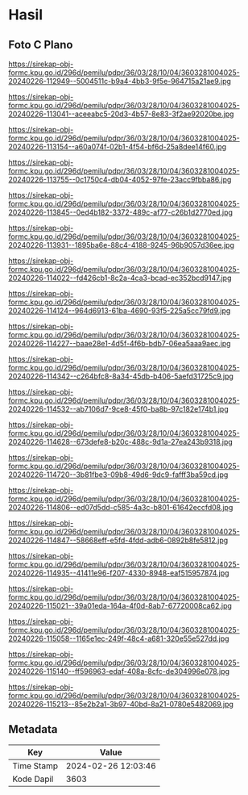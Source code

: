 # Hasil

## Foto C Plano

https://sirekap-obj-formc.kpu.go.id/296d/pemilu/pdpr/36/03/28/10/04/3603281004025-20240226-112949--5004511c-b9a4-4bb3-9f5e-964715a21ae9.jpg

https://sirekap-obj-formc.kpu.go.id/296d/pemilu/pdpr/36/03/28/10/04/3603281004025-20240226-113041--aceeabc5-20d3-4b57-8e83-3f2ae92020be.jpg

https://sirekap-obj-formc.kpu.go.id/296d/pemilu/pdpr/36/03/28/10/04/3603281004025-20240226-113154--a60a074f-02b1-4f54-bf6d-25a8dee14f60.jpg

https://sirekap-obj-formc.kpu.go.id/296d/pemilu/pdpr/36/03/28/10/04/3603281004025-20240226-113755--0c1750c4-db04-4052-97fe-23acc9fbba86.jpg

https://sirekap-obj-formc.kpu.go.id/296d/pemilu/pdpr/36/03/28/10/04/3603281004025-20240226-113845--0ed4b182-3372-489c-af77-c26b1d2770ed.jpg

https://sirekap-obj-formc.kpu.go.id/296d/pemilu/pdpr/36/03/28/10/04/3603281004025-20240226-113931--1895ba6e-88c4-4188-9245-96b9057d36ee.jpg

https://sirekap-obj-formc.kpu.go.id/296d/pemilu/pdpr/36/03/28/10/04/3603281004025-20240226-114022--fd426cb1-8c2a-4ca3-bcad-ec352bcd9147.jpg

https://sirekap-obj-formc.kpu.go.id/296d/pemilu/pdpr/36/03/28/10/04/3603281004025-20240226-114124--964d6913-61ba-4690-93f5-225a5cc79fd9.jpg

https://sirekap-obj-formc.kpu.go.id/296d/pemilu/pdpr/36/03/28/10/04/3603281004025-20240226-114227--baae28e1-4d5f-4f6b-bdb7-06ea5aaa9aec.jpg

https://sirekap-obj-formc.kpu.go.id/296d/pemilu/pdpr/36/03/28/10/04/3603281004025-20240226-114342--c264bfc8-8a34-45db-b406-5aefd31725c9.jpg

https://sirekap-obj-formc.kpu.go.id/296d/pemilu/pdpr/36/03/28/10/04/3603281004025-20240226-114532--ab7106d7-9ce8-45f0-ba8b-97c182e174b1.jpg

https://sirekap-obj-formc.kpu.go.id/296d/pemilu/pdpr/36/03/28/10/04/3603281004025-20240226-114628--673defe8-b20c-488c-9d1a-27ea243b9318.jpg

https://sirekap-obj-formc.kpu.go.id/296d/pemilu/pdpr/36/03/28/10/04/3603281004025-20240226-114720--3b81fbe3-09b8-49d6-9dc9-fafff3ba59cd.jpg

https://sirekap-obj-formc.kpu.go.id/296d/pemilu/pdpr/36/03/28/10/04/3603281004025-20240226-114806--ed07d5dd-c585-4a3c-b801-61642eccfd08.jpg

https://sirekap-obj-formc.kpu.go.id/296d/pemilu/pdpr/36/03/28/10/04/3603281004025-20240226-114847--58668eff-e5fd-4fdd-adb6-0892b8fe5812.jpg

https://sirekap-obj-formc.kpu.go.id/296d/pemilu/pdpr/36/03/28/10/04/3603281004025-20240226-114935--41411e96-f207-4330-8948-eaf515957874.jpg

https://sirekap-obj-formc.kpu.go.id/296d/pemilu/pdpr/36/03/28/10/04/3603281004025-20240226-115021--39a01eda-164a-4f0d-8ab7-67720008ca62.jpg

https://sirekap-obj-formc.kpu.go.id/296d/pemilu/pdpr/36/03/28/10/04/3603281004025-20240226-115058--1165e1ec-249f-48c4-a681-320e55e527dd.jpg

https://sirekap-obj-formc.kpu.go.id/296d/pemilu/pdpr/36/03/28/10/04/3603281004025-20240226-115140--ff596963-edaf-408a-8cfc-de304996e078.jpg

https://sirekap-obj-formc.kpu.go.id/296d/pemilu/pdpr/36/03/28/10/04/3603281004025-20240226-115213--85e2b2a1-3b97-40bd-8a21-0780e5482069.jpg


## Metadata

| Key        | Value               |
| ---------- | ------------------- |
| Time Stamp | 2024-02-26 12:03:46 |
| Kode Dapil | 3603                |



